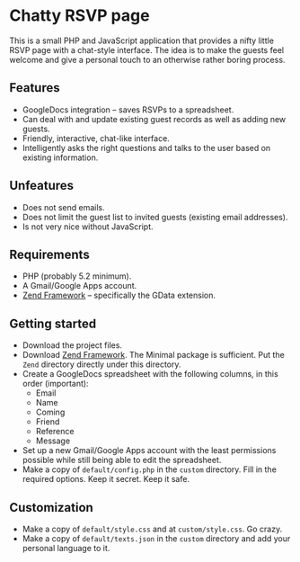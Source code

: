 # Chatty RSVP page

This is a small PHP and JavaScript application that provides a nifty little RSVP page with a chat-style interface. The idea is to make the guests feel welcome and give a personal touch to an otherwise rather boring process.

## Features

* GoogleDocs integration – saves RSVPs to a spreadsheet.
* Can deal with and update existing guest records as well as adding new guests.
* Friendly, interactive, chat-like interface.
* Intelligently asks the right questions and talks to the user based on existing information.

## Unfeatures

* Does not send emails.
* Does not limit the guest list to invited guests (existing email addresses).
* Is not very nice without JavaScript.

## Requirements

* PHP (probably 5.2 minimum).
* A Gmail/Google Apps account.
* [Zend Framework](http://framework.zend.com/) – specifically the GData extension.

## Getting started

* Download the project files.
* Download [Zend Framework](http://framework.zend.com/download/current/). The Minimal package is sufficient. Put the `Zend` directory directly under this directory.
* Create a GoogleDocs spreadsheet with the following columns, in this order (important):
  * Email
  * Name
  * Coming
  * Friend
  * Reference
  * Message
* Set up a new Gmail/Google Apps account with the least permissions possible while still being able to edit the spreadsheet.
* Make a copy of `default/config.php` in the `custom` directory. Fill in the required options. Keep it secret. Keep it safe.

## Customization

* Make a copy of `default/style.css` and at `custom/style.css`. Go crazy.
* Make a copy of `default/texts.json` in the `custom` directory and add your personal language to it.

